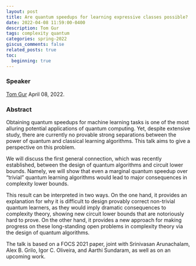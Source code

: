 ```yaml
---
layout: post
title: Are quantum speedups for learning expressive classes possible?
date: 2022-04-08 11:59:00-0400
description: Tom Gur
tags: complexity quantum
categories: spring-2022
giscus_comments: false
related_posts: true
toc:
  beginning: true
---
```


### Speaker 

[Tom Gur](https://www.cst.cam.ac.uk/people/tg508)
April 08, 2022. 


### Abstract

Obtaining quantum speedups for machine learning tasks is one of the most alluring potential applications of quantum computing. Yet, despite extensive study, there are currently no provable strong separations between the power of quantum and classical learning algorithms. This talk aims to give a perspective on this problem.

We will discuss the first general connection, which was recently established, between the design of quantum algorithms and circuit lower bounds. Namely, we will show that even a marginal quantum speedup over “trivial” quantum learning algorithms would lead to major consequences in complexity lower bounds.

This result can be interpreted in two ways. On the one hand, it provides an explanation for why it is difficult to design provably correct non-trivial quantum learners, as they would imply dramatic consequences to complexity theory, showing new circuit lower bounds that are notoriously hard to prove. On the other hand, it provides a new approach for making progress on these long-standing open problems in complexity theory via the design of quantum algorithms.

The talk is based on a FOCS 2021 paper, joint with Srinivasan Arunachalam, Alex B. Grilo, Igor C. Oliveira, and Aarthi Sundaram, as well as on an upcoming work.
